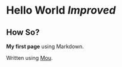 # Hello World *Improved*

## How So?

**My first page** using Markdown.

Written using [Mou][id].

[id]: http://25.io/mou/ "Markdown editor on Mac OS X"